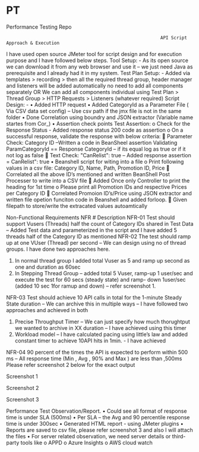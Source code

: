 # PT
Performance Testing Repo

                                                              API Script Approach & Execution 
I have used open source JMeter tool for script design and for execution purpose and I have followed below steps.
Tool Setup: -
As its open source we can download it from any web browser and use it – we just need Java as prerequisite and I already had it in my system.
Test Plan Setup: -
Added via templates > recording > then all the required thread group, header manager and listeners will be added automatically no need to add all components separately
				OR
We can add all components individual using Test Plan > Thread Group > HTTP Requests > Listeners (whatever required) 
Script Design: -
•	Added HTTP request 
•	Added CategoryId as a Parameter File ( Via CSV data set config) – Use csv path if the jmx file is not in the same folder 
•	Done Correlation using boundry and JSON extractor (Variable name startes from Cor_)
•	Assertion check points 
Test Assertion:
o	Check for the Response Status - Added response status 200 code as assertion 
o	On a successful response, validate the response with below criteria:
	Parameter Check: Category ID –Written a code in BeanSheel assertion Validating ParamCategoryId == Response CategoryId – if its equal log as true or if it not log as false 
	Text Check: "CanRelist": true – Added response assertion = CanRelist": true 
•	Beanshell script for witing into a file
o	Print following values in a csv file: Category ID, Name, Path, Promotion ID, Price
	Correlated all the above ID’s mentioned and written BeanShell Post Processer to write into a CSV file 
	Added Once only Controller to print the heading for 1st time 
o	Please print all Promotion IDs and respective Prices per Category ID
	Correlated Promoion ID’s/Price using JSON extractor and written file opetion funciton code in Beanshell and added forloop. 
	Given filepath to store/write the extracated values autoamtically 

Non-Functional Requirements
NFR #	Description
NFR-01	Test should support Vusers (Threads) half the count of Category IDs shared in Test Data – Added Test data and parameterized in the script and  I have added 5 threads half of the Category ID as mentioned 
NFR-02	The test should ramp up at one VUser (Thread) per second – We can design using no of thread groups. I have done two approaches here. 
1.	In normal thread group I added total Vuser as 5 and ramp up second as one and duration as 60sec 
2.	In Stepping Thread Group – added total 5 Vuser, ramp-up 1 user/sec and execute the test for 60 secs (steady state) and ramp- down 1user/sec (added 10 sec 1for ramup and down) – refer screenshot 1.

NFR-03	Test should achieve 10 API calls in total for the 1-minute Steady State duration – We can archive this in multiple ways – I have followed two approaches and achieved in both 
1.	Precise Throughput Timer – We can just specify how much thorughtput we wanted to archive in XX duration – I have achieved using this timer
2.	Workload model – I have calculated pacing using little’s law and added constant timer to achieve 10API hits in 1min. - I have achieved

NFR-04	90 percent of the times the API is expected to perform within 500 ms – All response time (Min , Avg , 90% and Max ) are less than ,500ms Please refer screenshot 2 below for the exact output


Screenshot 1
 
Screenshot 2
  

Screenshot 3
 
Performance Test Observation/Report.
•	Could see all format of response time is under SLA (500ms)
•	Per SLA – the Avg and 90 percentile response time is under 300sec 
•	Generated HTML report - using JMeter plugins 
•	Reports are saved to csv file, please refer screenshot 3 and also I will attach the files
•	For server related observation, we need server details or third-party tools like
o	APPD
o	Azure Insights 
o	AWS cloud watch 
